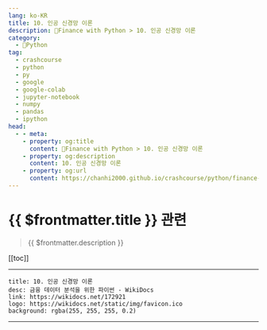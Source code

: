 ```yaml
---
lang: ko-KR
title: 10. 인공 신경망 이론
description: 🐍Finance with Python > 10. 인공 신경망 이론
category:
  - 🐍Python
tag: 
  - crashcourse
  - python
  - py
  - google
  - google-colab
  - jupyter-notebook
  - numpy
  - pandas
  - ipython
head:
  - - meta:
    - property: og:title
      content: 🐍Finance with Python > 10. 인공 신경망 이론
    - property: og:description
      content: 10. 인공 신경망 이론
    - property: og:url
      content: https://chanhi2000.github.io/crashcourse/python/finance-w-python/10.html
---
```


# {{ $frontmatter.title }} 관련

> {{ $frontmatter.description }}

[[toc]]

---

```component VPCard
title: 10. 인공 신경망 이론
desc: 금융 데이터 분석을 위한 파이썬 - WikiDocs
link: https://wikidocs.net/172921
logo: https://wikidocs.net/static/img/favicon.ico
background: rgba(255, 255, 255, 0.2)
```

---

<TagLinks />